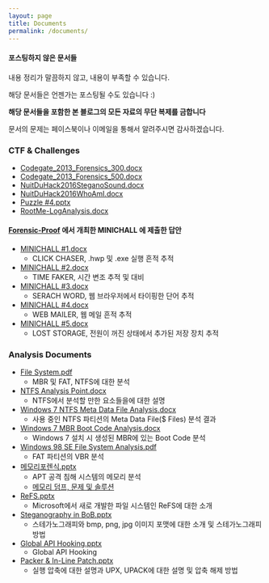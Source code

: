 ```yaml
---
layout: page
title: Documents
permalink: /documents/
---
```


#### 포스팅하지 않은 문서들

내용 정리가 말끔하지 않고, 내용이 부족할 수 있습니다.

해당 문서들은 언젠가는 포스팅될 수도 있습니다 :)

**해당 문서들을 포함한 본 블로그의 모든 자료의 무단 복제를 금합니다**

문서의 문제는 페이스북이나 이메일을 통해서 알려주시면 감사하겠습니다.

### CTF & Challenges

 - [Codegate_2013_Forensics_300.docx](https://1drv.ms/w/s!AlxMgR_ViRS_gftWwOc5pODcWSeIzA)
 - [Codegate_2013_Forensics_500.docx](https://1drv.ms/w/s!AlxMgR_ViRS_klw8Tx25acu829Py)
 - [NuitDuHack2016SteganoSound.docx](https://1drv.ms/w/s!AlxMgR_ViRS_gftehrTS00vA3S2bJA)
 - [NuitDuHack2016WhoAmI.docx](https://1drv.ms/w/s!AlxMgR_ViRS_gftdjTojS7bdUasH9w)
 - [Puzzle #4.pptx](https://1drv.ms/p/s!AlxMgR_ViRS_gft0Gx7rMHM8qrDW9g)
 - [RootMe-LogAnalysis.docx](https://1drv.ms/w/s!AlxMgR_ViRS_gftxT9TZ-IEmAxmmzw)
 
#### [Forensic-Proof](http://forensic-proof.com/archives/category/0xe0-minichallenge) 에서 개최한 MINICHALL 에 제출한 답안

 - [MINICHALL #1.docx](https://1drv.ms/w/s!AlxMgR_ViRS_gftZD3dxaWF4VKTG1A)
   - CLICK CHASER, .hwp 및 .exe 실행 흔적 추적
 - [MINICHALL #2.docx](https://1drv.ms/w/s!AlxMgR_ViRS_gftboC6s51FZ0ztv_w)
   - TIME FAKER, 시간 변조 추적 및 대비
 - [MINICHALL #3.docx](https://1drv.ms/w/s!AlxMgR_ViRS_gfta9uOzuJyvYu1_-A)
   - SERACH WORD, 웹 브라우저에서 타이핑한 단어 추적
 - [MINICHALL #4.docx](https://1drv.ms/w/s!AlxMgR_ViRS_gftcNY9UE7GGetmJAA)
   - WEB MAILER, 웹 메일 흔적 추적
 - [MINICHALL #5.docx](https://1drv.ms/w/s!AlxMgR_ViRS_gftYnfAHLHLxqv78Cg)
   - LOST STORAGE, 전원이 꺼진 상태에서 추가된 저장 장치 추적

### Analysis Documents

 - [File System.pdf](https://1drv.ms/b/s!AlxMgR_ViRS_ggTLEOWkJtPmsSnY)
   - MBR 및 FAT, NTFS에 대한 분석
 - [NTFS Analysis Point.docx](https://1drv.ms/w/s!AlxMgR_ViRS_gftpsmQ399U6elKXTw)
   - NTFS에서 분석할 만한 요소들을에 대한 설명
 - [Windows 7 NTFS Meta Data File Analysis.docx](https://1drv.ms/w/s!AlxMgR_ViRS_gftgwGLU7NIoPeREpQ)
   - 사용 중인 NTFS 파티션의 Meta Data File($ Files) 분석 결과
 - [Windows 7 MBR Boot Code Analysis.docx](https://1drv.ms/w/s!AlxMgR_ViRS_gfwM3edfpMfnzXvUOA)
   - Windows 7 설치 시 생성된 MBR에 있는 Boot Code 분석
 - [Windows 98 SE File System Analysis.pdf](https://1drv.ms/b/s!AlxMgR_ViRS_gftipjY4jVbZW1-ZXQ)
   - FAT 파티션의 VBR 분석
 - [메모리포렌식.pptx](https://1drv.ms/p/s!AlxMgR_ViRS_gftv_S-rnJIDH8rumA)
   - APT 공격 침해 시스템의 메모리 분석
   - [메모리 덤프, 문제 및 솔루션](https://digital-forensics.sans.org/blog/2013/12/05/dfircon-apt-malware-and-memory-challenge-dfircon)
 - [ReFS.pptx](https://1drv.ms/p/s!AlxMgR_ViRS_gft2T6S9o90uTt05ag)
   - Microsoft에서 새로 개발한 파일 시스템인 ReFS에 대한 소개
 - [Steganography in BoB.pptx](https://1drv.ms/p/s!AlxMgR_ViRS_gft4_zjIEsl-Gp9tfA)
   - 스테가노그래피와 bmp, png, jpg 이미지 포맷에 대한 소개 및 스테가노그래피 방법 
 - [Global API Hooking.pptx](https://1drv.ms/p/s!AlxMgR_ViRS_gft_d3vC2N4K6jwiug)
   - Global API Hooking
 - [Packer & In-Line Patch.pptx](https://1drv.ms/p/s!AlxMgR_ViRS_gft6ho3aWj-svUb-7Q)
   - 실행 압축에 대한 설명과 UPX, UPACK에 대한 설명 및 압축 해제 방법